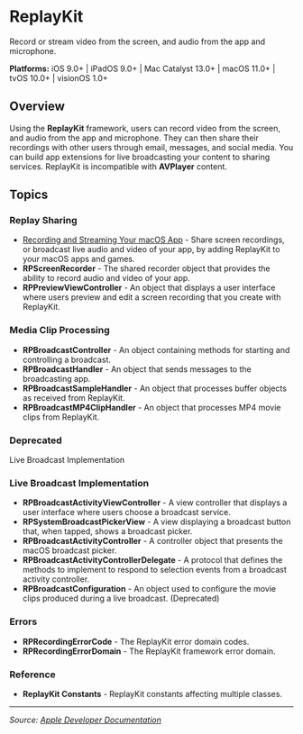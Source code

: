 # ReplayKit

Record or stream video from the screen, and audio from the app and microphone.

**Platforms:** iOS 9.0+ | iPadOS 9.0+ | Mac Catalyst 13.0+ | macOS 11.0+ | tvOS 10.0+ | visionOS 1.0+

## Overview

Using the **ReplayKit** framework, users can record video from the screen, and audio from the app and microphone. They can then share their recordings with other users through email, messages, and social media. You can build app extensions for live broadcasting your content to sharing services. ReplayKit is incompatible with **AVPlayer** content.

## Topics

### Replay Sharing
- [Recording and Streaming Your macOS App](https://developer.apple.com/documentation/replaykit/recording_and_streaming_your_macos_app) - Share screen recordings, or broadcast live audio and video of your app, by adding ReplayKit to your macOS apps and games.
- **RPScreenRecorder** - The shared recorder object that provides the ability to record audio and video of your app.
- **RPPreviewViewController** - An object that displays a user interface where users preview and edit a screen recording that you create with ReplayKit.

### Media Clip Processing
- **RPBroadcastController** - An object containing methods for starting and controlling a broadcast.
- **RPBroadcastHandler** - An object that sends messages to the broadcasting app.
- **RPBroadcastSampleHandler** - An object that processes buffer objects as received from ReplayKit.
- **RPBroadcastMP4ClipHandler** - An object that processes MP4 movie clips from ReplayKit.

### Deprecated
Live Broadcast Implementation

### Live Broadcast Implementation
- **RPBroadcastActivityViewController** - A view controller that displays a user interface where users choose a broadcast service.
- **RPSystemBroadcastPickerView** - A view displaying a broadcast button that, when tapped, shows a broadcast picker.
- **RPBroadcastActivityController** - A controller object that presents the macOS broadcast picker.
- **RPBroadcastActivityControllerDelegate** - A protocol that defines the methods to implement to respond to selection events from a broadcast activity controller.
- **RPBroadcastConfiguration** - An object used to configure the movie clips produced during a live broadcast. (Deprecated)

### Errors
- **RPRecordingErrorCode** - The ReplayKit error domain codes.
- **RPRecordingErrorDomain** - The ReplayKit framework error domain.

### Reference
- **ReplayKit Constants** - ReplayKit constants affecting multiple classes.

---

*Source: [Apple Developer Documentation](https://developer.apple.com/documentation/ReplayKit)*